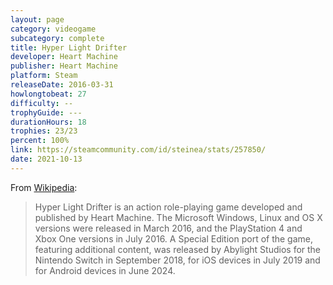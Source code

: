 ```yaml
---
layout: page
category: videogame
subcategory: complete
title: Hyper Light Drifter
developer: Heart Machine
publisher: Heart Machine
platform: Steam
releaseDate: 2016-03-31
howlongtobeat: 27
difficulty: --
trophyGuide: ---
durationHours: 18
trophies: 23/23
percent: 100%
link: https://steamcommunity.com/id/steinea/stats/257850/
date: 2021-10-13
---
```


From [Wikipedia](https://en.wikipedia.org/wiki/Hyper_Light_Drifter):

> Hyper Light Drifter is an action role-playing game developed and published by Heart Machine. The Microsoft Windows, Linux and OS X versions were released in March 2016, and the PlayStation 4 and Xbox One versions in July 2016. A Special Edition port of the game, featuring additional content, was released by Abylight Studios for the Nintendo Switch in September 2018, for iOS devices in July 2019 and for Android devices in June 2024.
